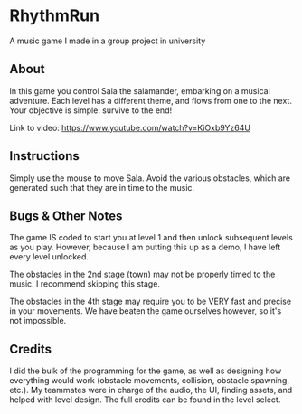 # RhythmRun
A music game I made in a group project in university

## About

In this game you control Sala the salamander, embarking on a musical adventure. Each level has a different theme, and flows from one to the next. Your objective is simple: survive to the end!

Link to video: https://www.youtube.com/watch?v=KiOxb9Yz64U

## Instructions

Simply use the mouse to move Sala. Avoid the various obstacles, which are generated such that they are in time to the music.

## Bugs & Other Notes

The game IS coded to start you at level 1 and then unlock subsequent levels as you play. However, because I am putting this up as a demo, I have left every level unlocked.

The obstacles in the 2nd stage (town) may not be properly timed to the music. I recommend skipping this stage.

The obstacles in the 4th stage may require you to be VERY fast and precise in your movements. We have beaten the game ourselves however, so it's not impossible.

## Credits

I did the bulk of the programming for the game, as well as designing how everything would work (obstacle movements, collision, obstacle spawning, etc.). My teammates were in charge of the audio, the UI, finding assets, and helped with level design. The full credits can be found in the level select.